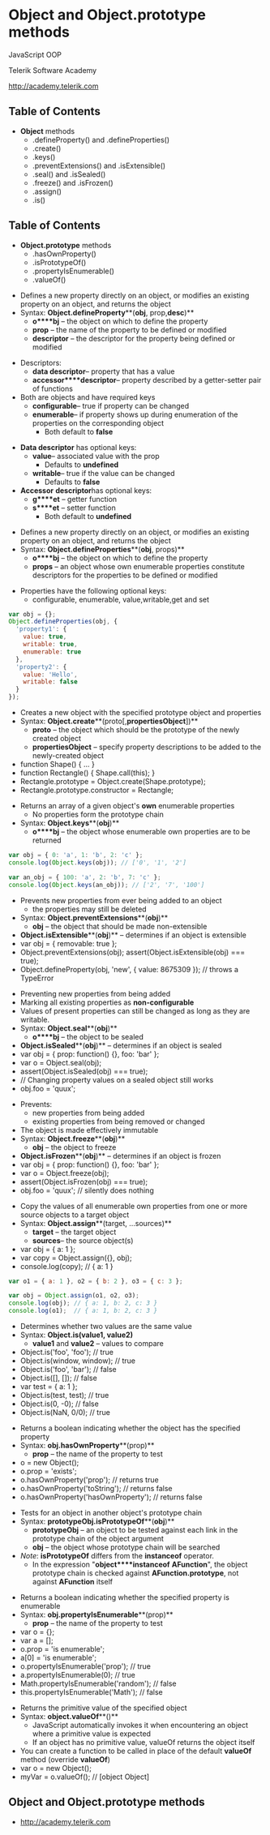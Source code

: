 <!-- section start -->
<!-- attr: { id:'', class:'slide-title', showInPresentation:true, hasScriptWrapper:true } -->
# Object and Object.prototype methods
<!-- <img class="slide-image" showInPresentation="true" src="imgs\pic00.png" style="top:6.05%; left:39.13%; width:23.08%; z-index:-1" /> -->
<!-- <img class="slide-image" showInPresentation="true" src="imgs\pic01.png" style="top:7.68%; left:59.67%; width:6.79%; z-index:-1" /> -->
<!-- <img class="slide-image" showInPresentation="true" src="imgs\pic02.png" style="top:56.90%; left:49.04%; width:13.38%; z-index:-1" /> -->
<!-- <img class="slide-image" showInPresentation="true" src="imgs\pic03.png" style="top:11.81%; left:10.79%; width:23.64%; z-index:-1" /> -->
<!-- <img class="slide-image" showInPresentation="true" src="imgs\pic04.png" style="top:49.25%; left:66.88%; width:36.73%; z-index:-1" /> -->
<article class="signature">
	<p class="signature-course">JavaScript OOP</p>
	<p class="signature-initiative">Telerik Software Academy</p>
	<a href="http://academy.telerik.com " class="signature-link">http://academy.telerik.com </a>
</div>




<!-- section start -->
<!-- attr: { id:'', showInPresentation:true, hasScriptWrapper:true } -->
# Table of Contents
- **Object** methods
  - .defineProperty() and .defineProperties()
  - .create()
  - .keys()
  - .preventExtensions() and .isExtensible()
  - .seal() and .isSealed()
  - .freeze() and .isFrozen()
  - .assign()
  - .is()
<!-- <img class="slide-image" showInPresentation="true" src="imgs\pic05.png" style="top:49.65%; left:68.51%; width:34.80%; z-index:-1" /> -->


<!-- attr: { showInPresentation:true, hasScriptWrapper:true } -->
# Table of Contents
- **Object.prototype** methods
  - .hasOwnProperty()
  - .isPrototypeOf()
  - .propertyIsEnumerable()
  - .valueOf()
<!-- <img class="slide-image" showInPresentation="true" src="imgs\pic06.png" style="top:49.65%; left:68.51%; width:34.80%; z-index:-1" /> -->




<!-- section start -->




<!-- section start -->


<!-- attr: { showInPresentation:true, hasScriptWrapper:true } -->

- Defines a new property directly on an object, or modifies an existing property on an object, and returns the object
- Syntax: **Object.defineProperty****(****obj****, prop,****desc****)**
  - **o****bj** – the object on which to define the property
  - **prop** – the name of the property to be defined or modified 
  - **descriptor** – the descriptor for the property being defined or modified


<!-- attr: { showInPresentation:true, hasScriptWrapper:true } -->

- Descriptors:
  - **data descriptor**– property that has a value
  - **accessor****descriptor**– property described by a getter-setter pair of functions
- Both are objects and have required keys
  - **configurable**– true if property can be changed
  - **enumerable**– if property shows up during enumeration of the properties on the corresponding object
    - Both default to **false**


<!-- attr: { showInPresentation:true, hasScriptWrapper:true } -->

- **Data descriptor** has optional keys: 
  - **value**– associated value with the prop
    - Defaults to **undefined**
  - **writable**– true if the value can be changed
    - Defaults to **false**
- **Accessor** **descriptor**has optional keys:
  - **g****et** – getter function
  - **s****et** – setter function
    - Both default to **undefined**




<!-- section start -->


<!-- attr: { showInPresentation:true, hasScriptWrapper:true } -->

- Defines a new property directly on an object, or modifies an existing property on an object, and returns the object
- Syntax: **Object.defineProperties****(****obj****, props)**
  - **o****bj** – the object on which to define the property
  - **props** – an object whose own enumerable properties constitute descriptors for the properties to be defined or modified


<!-- attr: { showInPresentation:true, hasScriptWrapper:true } -->

- Properties have the following optional keys:
  - configurable, enumerable, value,writable,get and set

```javascript
var obj = {};
Object.defineProperties(obj, {
  'property1': {
    value: true,
    writable: true,
    enumerable: true
  },
  'property2': {
    value: 'Hello',
    writable: false
  }
});
```





<!-- section start -->


<!-- attr: { showInPresentation:true, hasScriptWrapper:true } -->

- Creates a new object with the specified prototype object and properties
- Syntax: **Object.create****(proto[,****propertiesObject****])**
  - **proto** – the object which should be the prototype of the newly created object
  - **propertiesObject** – specify property descriptions to be added to the newly-created object
- function Shape() { … }
- function Rectangle() { Shape.call(this); }
- Rectangle.prototype = Object.create(Shape.prototype);
- Rectangle.prototype.constructor = Rectangle;




<!-- section start -->


<!-- attr: { showInPresentation:true, hasScriptWrapper:true } -->

- Returns an array of a given object's **own** enumerable properties
  - No properties form the prototype chain
- Syntax: **Object.keys****(****obj****)**
  - **o****bj** – the object whose enumerable own properties are to be returned

```javascript
var obj = { 0: 'a', 1: 'b', 2: 'c' };
console.log(Object.keys(obj)); // ['0', '1', '2']

var an_obj = { 100: 'a', 2: 'b', 7: 'c' };
console.log(Object.keys(an_obj)); // ['2', '7', '100']
```





<!-- section start -->


<!-- attr: { showInPresentation:true, hasScriptWrapper:true } -->

- Prevents new properties from ever being added to an object
  - the properties may still be deleted
- Syntax: **Object.preventExtensions****(****obj****)**
  - **obj** – the object that should be made non-extensible
- **Object.isExtensible****(****obj****)** – determines if an object is extensible
- var obj = { removable: true };
- Object.preventExtensions(obj); assert(Object.isExtensible(obj) === true);
- Object.defineProperty(obj, 'new', { value: 8675309 }); // throws a TypeError




<!-- section start -->


<!-- attr: { showInPresentation:true, hasScriptWrapper:true } -->

- Preventing new properties from being added
- Marking all existing properties as **non-configurable**
- Values of present properties can still be changed as long as they are writable.
- Syntax: **Object.seal****(****obj****)**
  - **o****bj** – the object to be sealed
- **Object.isSealed****(****obj****)** – determines if an object is sealed
- var obj = { prop: function() {}, foo: 'bar' };
- var o = Object.seal(obj);
- assert(Object.isSealed(obj) === true);
- // Changing property values on a sealed object still works
- obj.foo = 'quux';




<!-- section start -->


<!-- attr: { showInPresentation:true, hasScriptWrapper:true } -->

- Prevents:
  - new properties from being added
  - existing properties from being removed or changed
- The object is made effectively immutable
- Syntax: **Object.freeze****(****obj****)**
  - **obj** – the object to freeze
- **Object.isFrozen****(****obj****)** – determines if an object is frozen
- var obj = { prop: function() {}, foo: 'bar' };
- var o = Object.freeze(obj);
- assert(Object.isFrozen(obj) === true);
- obj.foo = 'quux'; // silently does nothing




<!-- section start -->


<!-- attr: { showInPresentation:true, hasScriptWrapper:true } -->

- Copy the values of all enumerable own properties from one or more source objects to a target object
- Syntax: **Object.assign****(target, …sources)**
  - **target** – the target object
  - **sources**– the source object(s)
- var obj = { a: 1 };
- var copy = Object.assign({}, obj);
- console.log(copy); // { a: 1 }

```javascript
var o1 = { a: 1 }, o2 = { b: 2 }, o3 = { c: 3 };

var obj = Object.assign(o1, o2, o3);
console.log(obj); // { a: 1, b: 2, c: 3 }
console.log(o1);  // { a: 1, b: 2, c: 3 }
```





<!-- section start -->


<!-- attr: { showInPresentation:true, hasScriptWrapper:true } -->

- Determines whether two values are the same value
- Syntax: **Object.is(value1, value2)**
  - **value1** and **value2** – values to compare
- Object.is('foo', 'foo');     // true
- Object.is(window, window);   // true
- Object.is('foo', 'bar');     // false
- Object.is([], []);           // false
- var test = { a: 1 };
- Object.is(test, test);       // true
- Object.is(0, -0);            // false
- Object.is(NaN, 0/0);         // true




<!-- section start -->




<!-- section start -->


<!-- attr: { showInPresentation:true, hasScriptWrapper:true } -->

- Returns a boolean indicating whether the object has the specified property
- Syntax: **obj.hasOwnProperty****(prop)**
  - **prop** – the name of the property to test
- o = new Object();
- o.prop = 'exists';
- o.hasOwnProperty('prop');             // returns true
- o.hasOwnProperty('toString');         // returns false
- o.hasOwnProperty('hasOwnProperty');   // returns false




<!-- section start -->


<!-- attr: { showInPresentation:true, hasScriptWrapper:true } -->

- Tests for an object in another object's prototype chain
- Syntax: **prototypeObj.isPrototypeOf****(****obj****)**
  - **prototypeObj** – an object to be tested against each link in the prototype chain of the object argument
  - **obj** – the object whose prototype chain will be searched
- _Note_: **isPrototypeOf** differs from the **instanceof** operator. 
  - In the expression "**object****instanceof** **AFunction**", the object prototype chain is checked against **AFunction.prototype**, not against **AFunction** itself




<!-- section start -->


<!-- attr: { showInPresentation:true, hasScriptWrapper:true } -->

- Returns a boolean indicating whether the specified property is enumerable
- Syntax: **obj.propertyIsEnumerable****(prop)**
  - **prop** – the name of the property to test
- var o = {};
- var a = [];
- o.prop = 'is enumerable';
- a[0] = 'is enumerable';
- o.propertyIsEnumerable('prop');   // true
- a.propertyIsEnumerable(0);        // true
- Math.propertyIsEnumerable('random');   // false
- this.propertyIsEnumerable('Math');     // false




<!-- section start -->


<!-- attr: { showInPresentation:true, hasScriptWrapper:true } -->

- Returns the primitive value of the specified object
- Syntax: **object.valueOf****()**
  - JavaScript automatically invokes it when encountering an object where a primitive value is expected
  - If an object has no primitive value, valueOf returns the object itself
- You can create a function to be called in place of the default **valueOf** method (override **valueOf**)
- var o = new Object();
- myVar = o.valueOf();      // [object Object]


<!-- attr: { showInPresentation:true, hasScriptWrapper:true } -->
# Object and Object.prototype methods
- http://academy.telerik.com




